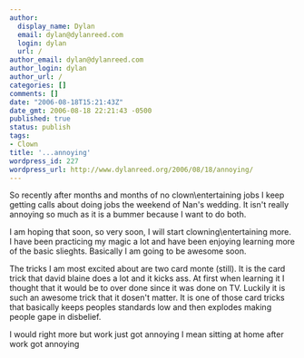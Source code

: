 ```yaml
---
author:
  display_name: Dylan
  email: dylan@dylanreed.com
  login: dylan
  url: /
author_email: dylan@dylanreed.com
author_login: dylan
author_url: /
categories: []
comments: []
date: "2006-08-18T15:21:43Z"
date_gmt: 2006-08-18 22:21:43 -0500
published: true
status: publish
tags:
- Clown
title: '...annoying'
wordpress_id: 227
wordpress_url: http://www.dylanreed.org/2006/08/18/annoying/
---
```


So recently after months and months of no clown\entertaining jobs I keep getting calls about doing jobs the weekend of Nan's wedding. It isn't really annoying so much as it is a bummer because I want to do both.

I am hoping that soon, so very soon, I will start clowning\entertaining more. I have been practicing my magic a lot and have been enjoying learning more of the basic slieghts. Basically I am going to be awesome soon.

The tricks I am most excited about are two card monte (still). It is the card trick that david blaine does a lot and it kicks ass. At first when learning it I thought that it would be to over done since it was done on TV. Luckily it is such an awesome trick that it dosen't matter. It is one of those card tricks that basically keeps peoples standards low and then explodes making people gape in disbelief.

I would right more but work just got annoying I mean sitting at home after work got annoying
